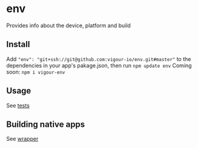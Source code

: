 # env
Provides info about the device, platform and build

## Install
Add `"env": "git+ssh://git@github.com:vigour-io/env.git#master"` to the dependencies in your app's pakage.json, then run `npm update env`
Coming soon: `npm i vigour-env`

## Usage
See [tests](test)

## Building native apps
See [wrapper](http://github.com/vigour-io/vigour-native)
